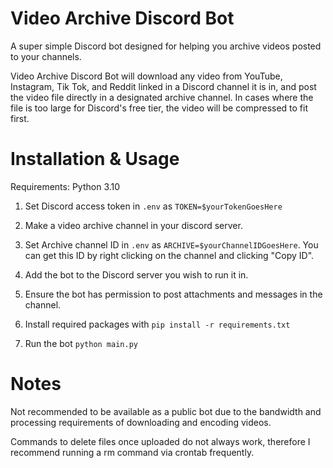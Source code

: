 # Video Archive Discord Bot
 A super simple Discord bot designed for helping you archive videos posted to your channels.
 
 Video Archive Discord Bot will download any video from YouTube, Instagram, Tik Tok, and Reddit linked in a Discord channel it is in, and post the video file directly in a designated archive channel. 
 In cases where the file is too large for Discord's free tier, the video will be compressed to fit first.
 
 # Installation & Usage
 Requirements: Python 3.10
 
 1. Set Discord access token in ```.env``` as ```TOKEN=$yourTokenGoesHere```
 
 2. Make a video archive channel in your discord server.
 
 3. Set Archive channel ID in ```.env``` as ```ARCHIVE=$yourChannelIDGoesHere```. You can get this ID by right clicking on the channel and clicking "Copy ID".
 
 4. Add the bot to the Discord server you wish to run it in.
  
 5. Ensure the bot has permission to post attachments and messages in the channel.
 
 6. Install required packages with ```pip install -r requirements.txt ```
 
 7. Run the bot ```python main.py```
 
 # Notes
 Not recommended to be available as a public bot due to the bandwidth and processing requirements of downloading and encoding videos.
 
 Commands to delete files once uploaded do not always work, therefore I recommend running a rm command via crontab frequently.
